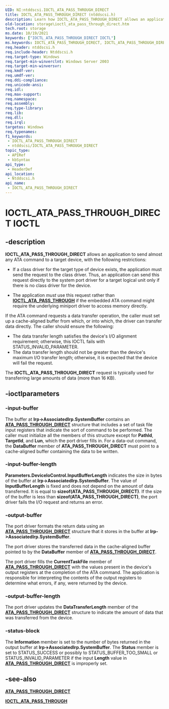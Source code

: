 ```yaml
---
UID: NI:ntddscsi.IOCTL_ATA_PASS_THROUGH_DIRECT
title: IOCTL_ATA_PASS_THROUGH_DIRECT (ntddscsi.h)
description: Learn how IOCTL_ATA_PASS_THROUGH_DIRECT allows an application to send almost any ATA command to a target device.
old-location: storage\ioctl_ata_pass_through_direct.htm
tech.root: storage
ms.date: 10/19/2021
keywords: ["IOCTL_ATA_PASS_THROUGH_DIRECT IOCTL"]
ms.keywords: IOCTL_ATA_PASS_THROUGH_DIRECT, IOCTL_ATA_PASS_THROUGH_DIRECT control, IOCTL_ATA_PASS_THROUGH_DIRECT control code [Storage Devices], k307_8f1da276-e1bf-405e-8e01-a633b8671d5f.xml, ntddscsi/IOCTL_ATA_PASS_THROUGH_DIRECT, storage.ioctl_ata_pass_through_direct
req.header: ntddscsi.h
req.include-header: Ntddscsi.h
req.target-type: Windows
req.target-min-winverclnt: Windows Server 2003
req.target-min-winversvr: 
req.kmdf-ver: 
req.umdf-ver: 
req.ddi-compliance: 
req.unicode-ansi: 
req.idl: 
req.max-support: 
req.namespace: 
req.assembly: 
req.type-library: 
req.lib: 
req.dll: 
req.irql: 
targetos: Windows
req.typenames: 
f1_keywords:
 - IOCTL_ATA_PASS_THROUGH_DIRECT
 - ntddscsi/IOCTL_ATA_PASS_THROUGH_DIRECT
topic_type:
 - APIRef
 - kbSyntax
api_type:
 - HeaderDef
api_location:
 - Ntddscsi.h
api_name:
 - IOCTL_ATA_PASS_THROUGH_DIRECT
---
```


# IOCTL_ATA_PASS_THROUGH_DIRECT IOCTL

## -description

**IOCTL_ATA_PASS_THROUGH_DIRECT** allows an application to send almost any ATA command to a target device, with the following restrictions:

* If a class driver for the target type of device exists, the application must send the request to the class driver. Thus, an application can send this request directly to the system port driver for a target logical unit only if there is no class driver for the device.

* The application *must* use this request rather than [**IOCTL_ATA_PASS_THROUGH**](ni-ntddscsi-ioctl_ata_pass_through.md) if the embedded ATA command might require the underlying miniport driver to access memory directly.

If the ATA command requests a data transfer operation, the caller must set up a cache-aligned buffer from which, or into which, the driver can transfer data directly. The caller should ensure the following:

* The data transfer length satisfies the device's I/O alignment requirement; otherwise, this IOCTL fails with STATUS_INVALID_PARAMETER.
* The data transfer length should not be greater than the device's maximum I/O transfer length; otherwise, it is expected that the device will fail the request.

The **IOCTL_ATA_PASS_THROUGH_DIRECT** request is typically used for transferring large amounts of data (more than 16 KB).

## -ioctlparameters

### -input-buffer

The buffer at **Irp->AssociatedIrp.SystemBuffer** contains an [**ATA_PASS_THROUGH_DIRECT**](ns-ntddscsi-_ata_pass_through_direct.md) structure that includes a set of task file input registers that indicate the sort of command to be performed. The caller must initialize all the members of this structure except for **PathId**, **TargetId**, and **Lun**, which the port driver fills in. For a data-out command, the **DataBuffer** member of **ATA_PASS_THROUGH_DIRECT** must point to a cache-aligned buffer containing the data to be written.

### -input-buffer-length

**Parameters.DeviceIoControl.InputBufferLength** indicates the size in bytes of the buffer at **Irp->AssociatedIrp.SystemBuffer**. The value of **InputBufferLength** is fixed and does not depend on the amount of data transferred. It is equal to **sizeof(ATA_PASS_THROUGH_DIRECT)**. If the size of the buffer is less than **sizeof(ATA_PASS_THROUGH_DIRECT)**, the port driver fails the I/O request and returns an error.

### -output-buffer

The port driver formats the return data using an [**ATA_PASS_THROUGH_DIRECT**](ns-ntddscsi-_ata_pass_through_direct.md) structure that it stores in the buffer at **Irp->AssociatedIrp.SystemBuffer**.

The port driver stores the transferred data in the cache-aligned buffer pointed to by the **DataBuffer** member of [**ATA_PASS_THROUGH_DIRECT**](ns-ntddscsi-_ata_pass_through_direct.md).

The port driver fills the **CurrentTaskFile** member of [**ATA_PASS_THROUGH_DIRECT**](ns-ntddscsi-_ata_pass_through_direct.md) with the values present in the device's output registers at the completion of the ATA command. The application is responsible for interpreting the contents of the output registers to determine what errors, if any, were returned by the device.

### -output-buffer-length

The port driver updates the **DataTransferLength** member of the [**ATA_PASS_THROUGH_DIRECT**](ns-ntddscsi-_ata_pass_through_direct.md) structure to indicate the amount of data that was transferred from the device.

### -status-block

The **Information** member is set to the number of bytes returned in the output buffer at **Irp->AssociatedIrp.SystemBuffer**. The **Status** member is set to STATUS_SUCCESS or possibly to STATUS_BUFFER_TOO_SMALL or STATUS_INVALID_PARAMETER if the input **Length** value in [**ATA_PASS_THROUGH_DIRECT**](ns-ntddscsi-_ata_pass_through_direct.md) is improperly set.

## -see-also

[**ATA_PASS_THROUGH_DIRECT**](ns-ntddscsi-_ata_pass_through_direct.md)

[**IOCTL_ATA_PASS_THROUGH**](ni-ntddscsi-ioctl_ata_pass_through.md)
